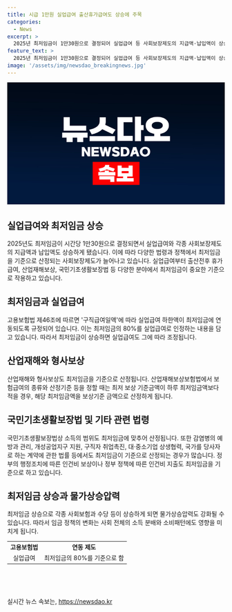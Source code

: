 ```yaml
---
title: 시급 1만원 실업급여 출산휴가급여도 상승에 주목
categories:
  - News
excerpt: >
  2025년 최저임금이 1만30원으로 결정되어 실업급여 등 사회보장제도의 지급액·납입액이 상승하게 됐다. 최저임금은 근로자의 임금 하한선을 규정하여 생활 안정을 보장하는 제도로, 28개 법령에서 활용된다. 고용보험법, 산업재해보상보험법, 국민기초생활보장법 등 다양한 분야에 최저임금이 연동되며, 정부의 행정조치나 정책에 따른 인건비 보상이나 지출에서도 기준점으로 사용된다. 최저임금의 상승은 각종 사회보험과 수당, 물가 상승압력을 강화시키는 요인으로 작용한다.
feature_text: >
  2025년 최저임금이 1만30원으로 결정되어 실업급여 등 사회보장제도의 지급액·납입액이 상승하게 됐다. 최저임금은 근로자의 임금 하한선을 규정하여 생활 안정을 보장하는 제도로, 28개 법령에서 활용된다. 고용보험법, 산업재해보상보험법, 국민기초생활보장법 등 다양한 분야에 최저임금이 연동되며, 정부의 행정조치나 정책에 따른 인건비 보상이나 지출에서도 기준점으로 사용된다. 최저임금의 상승은 각종 사회보험과 수당, 물가 상승압력을 강화시키는 요인으로 작용한다.
image: '/assets/img/newsdao_breakingnews.jpg'
---
```


<p><img src="/assets/img/newsdao_breakingnews.jpg" alt="koreaapp 속보" /></p>

<h2 data-ke-size="size26">실업급여와 최저임금 상승</h2>

<p data-ke-size="size16">2025년도 최저임금이 시간당 1만30원으로 결정되면서 실업급여와 각종 사회보장제도의 지급액과 납입액도 상승하게 됐습니다. 이에 따라 다양한 법령과 정책에서 최저임금을 기준으로 산정되는 사회보장제도가 늘어나고 있습니다. 실업급여부터 출산전후 휴가급여, 산업재해보상, 국민기초생활보장법 등 다양한 분야에서 최저임금이 중요한 기준으로 작용하고 있습니다.</p>

<h2 data-ke-size="size26">최저임금과 실업급여</h2>

<p data-ke-size="size16">고용보험법 제46조에 따르면 '구직급여일액'에 따라 실업급여 하한액이 최저임금에 연동되도록 규정되어 있습니다. 이는 최저임금의 80%를 실업급여로 인정하는 내용을 담고 있습니다. 따라서 최저임금이 상승하면 실업급여도 그에 따라 조정됩니다.</p>

<h2 data-ke-size="size26">산업재해와 형사보상</h2>

<p data-ke-size="size16">산업재해와 형사보상도 최저임금을 기준으로 산정됩니다. 산업재해보상보험법에서 보험급여의 종류와 산정기준 등을 정할 때는 최저 보상 기준금액이 하루 최저임금액보다 적을 경우, 해당 최저임금액을 보상기준 금액으로 산정하게 됩니다.</p>

<h2 data-ke-size="size26">국민기초생활보장법 및 기타 관련 법령</h2>

<p data-ke-size="size16">국민기초생활보장법상 소득의 범위도 최저임금에 맞추어 산정됩니다. 또한 감염병의 예방과 관리, 개성공업지구 지원, 구직자 취업촉진, 대·중소기업 상생협력, 국가를 당사자로 하는 계약에 관한 법률 등에서도 최저임금이 기준으로 산정되는 경우가 많습니다. 정부의 행정조치에 따른 인건비 보상이나 정부 정책에 따른 인건비 지출도 최저임금을 기준으로 하고 있습니다.</p>

<h2 data-ke-size="size26">최저임금 상승과 물가상승압력</h2>

<p data-ke-size="size16">최저임금 상승으로 각종 사회보험과 수당 등이 상승하게 되면 물가상승압력도 강화될 수 있습니다. 따라서 임금 정책의 변화는 사회 전체의 소득 분배와 소비패턴에도 영향을 미치게 됩니다.</p>

<table>
    <tbody>
        <tr>
            <td style="text-align: center; height: 17px;"><b>고용보험법</b></td>
            <td style="text-align: center; height: 17px;"><b>연동 제도</b></td>
        </tr>
        <tr>
            <td style="text-align: center; height: 17px;">실업급여</td>
            <td style="text-align: center; height: 17px;">최저임금의 80%를 기준으로 함</td>
        </tr>
    </tbody>
</table>

<p data-ke-size="size16">&nbsp;</p>

<p data-ke-size="size16">&nbsp;</p>
실시간 뉴스 속보는, <a href="https://newsdao.kr" rel="dofollow">https://newsdao.kr</a>


